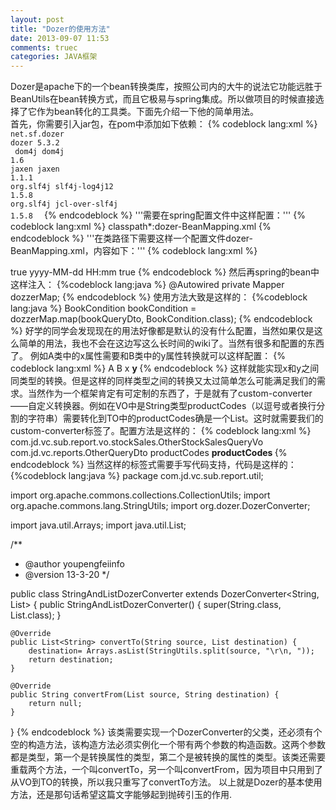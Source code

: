 ```yaml
---
layout: post
title: "Dozer的使用方法"
date: 2013-09-07 11:53
comments: truec
categories: JAVA框架
---
```

Dozer是apache下的一个bean转换类库，按照公司内的大牛的说法它功能远胜于BeanUtils在bean转换方式，而且它极易与spring集成。所以做项目的时候直接选择了它作为bean转化的工具类。下面先介绍一下他的简单用法。<br>
首先，你需要引入jar包，在pom中添加如下依赖：
{% codeblock lang:xml %}
<code>
 <dependency>
          <groupId>net.sf.dozer</groupId>
            <artifactId>dozer</artifactId>
            <version>5.3.2</version>
        </dependency>
        <dependency>
            <groupId>dom4j</groupId>
            <artifactId>dom4j</artifactId>
            <version>1.6</version>
        </dependency>
        <dependency>
            <groupId>jaxen</groupId>
            <artifactId>jaxen</artifactId>
            <version>1.1.1</version>
        </dependency>
        <dependency>
            <groupId>org.slf4j</groupId>
            <artifactId>slf4j-log4j12</artifactId>
            <version>1.5.8</version>
        </dependency>
        <dependency>
            <groupId>org.slf4j</groupId>
            <artifactId>jcl-over-slf4j</artifactId>
            <version>1.5.8</version>
     </dependency>
   </code>
{% endcodeblock %}
'''需要在spring配置文件中这样配置：'''
{% codeblock lang:xml %}
   <bean id="dozerMapper" class="org.dozer.spring.DozerBeanMapperFactoryBean">
        <property name="mappingFiles">
            <list>
                <value>classpath*:dozer-BeanMapping.xml</value>
            </list>
        </property>
    </bean>
 {% endcodeblock %}
'''在类路径下需要这样一个配置文件dozer-BeanMapping.xml，内容如下：'''
{% codeblock lang:xml %}
<?xml version="1.0" encoding="UTF-8"?>
<mappings xmlns="http://dozer.sourceforge.net" xmlns:xsi="http://www.w3.org/2001/XMLSchema-instance"
	xsi:schemaLocation="http://dozer.sourceforge.net
          http://dozer.sourceforge.net/schema/beanmapping.xsd">
	<configuration>
		<stop-on-errors>true</stop-on-errors>
		<date-format>yyyy-MM-dd HH:mm</date-format>
		<wildcard>true</wildcard>
	</configuration>
</mappings>
{% endcodeblock %}
然后再spring的bean中这样注入：
{%codeblock lang:java %}
   @Autowired
    private Mapper dozzerMap;
{% endcodeblock %}
使用方法大致是这样的：
{%codeblock lang:java %}
  BookCondition bookCondition = dozzerMap.map(bookQueryDto, BookCondition.class);
{% endcodeblock %}
好学的同学会发现现在的用法好像都是默认的没有什么配置，当然如果仅是这么简单的用法，我也不会在这边写这么长时间的wiki了。当然有很多和配置的东西了。
例如A类中的x属性需要和B类中的y属性转换就可以这样配置：
{% codeblock lang:xml %}
 <mapping>
        <class-a>
           A
        </class-a>
        <class-b>
         B
        </class-b>
        <field>
            <a>
                x
            </a>
            <b>
                y
            </b>
        </field>
    </mapping>
{% endcodeblock %}
这样就能实现x和y之间同类型的转换。但是这样的同样类型之间的转换又太过简单怎么可能满足我们的需求。当然作为一个框架肯定有可定制的东西了，于是就有了custom-converter——自定义转换器。例如在VO中是String类型productCodes（以逗号或者换行分割的字符串）需要转化到TO中的productCodes确是一个List。这时就需要我们的custom-converter标签了。配置方法是这样的：
{% codeblock lang:xml %}
 <mapping>
        <class-a>
            com.jd.vc.sub.report.vo.stockSales.OtherStockSalesQueryVo
        </class-a>
        <class-b>
            com.jd.vc.reports.OtherQueryDto
        </class-b>
        <field custom-converter="com.jd.vc.sub.report.util.StringAndListDozerConverter">
            <a>
                productCodes
            </a>
            <b>
                productCodes
            </b>
        </field>
    </mapping>
{% endcodeblock %}
当然这样的标签式需要手写代码支持，代码是这样的：
{%codeblock lang:java %}
package com.jd.vc.sub.report.util;

import org.apache.commons.collections.CollectionUtils;
import org.apache.commons.lang.StringUtils;
import org.dozer.DozerConverter;

import java.util.Arrays;
import java.util.List;

/**
 * @author youpengfeiinfo
 * @version 13-3-20
 */

public class StringAndListDozerConverter extends DozerConverter<String, List> {
    public StringAndListDozerConverter() {
        super(String.class, List.class);
    }

    @Override
    public List<String> convertTo(String source, List destination) {
        destination= Arrays.asList(StringUtils.split(source, "\r\n, "));
        return destination;
    }

    @Override
    public String convertFrom(List source, String destination) {
        return null;
    }
}
{% endcodeblock %}
该类需要实现一个DozerConverter的父类，还必须有个空的构造方法，该构造方法必须实例化一个带有两个参数的构造函数。这两个参数都是类型，第一个是转换属性的类型，第二个是被转换的属性的类型。该类还需要重载两个方法，一个叫convertTo，另一个叫convertFrom，因为项目中只用到了从VO到TO的转换，所以我只重写了convertTo方法。
以上就是Dozer的基本使用方法，还是那句话希望这篇文字能够起到抛砖引玉的作用.

